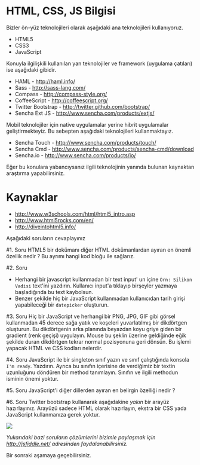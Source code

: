 # HTML, CSS, JS Bilgisi

Bizler ön-yüz teknolojileri olarak aşağıdaki ana teknolojileri kullanıyoruz.
* HTML5
* CSS3
* JavaScript

Konuyla ilgilişkili kullanılan yan teknolojiler ve framework (uygulama çatıları) ise aşağıdaki gibidir.
* HAML - http://haml.info/
* Sass - http://sass-lang.com/
* Compass - http://compass-style.org/
* CoffeeScript - http://coffeescript.org/
* Twitter Bootstrap - http://twitter.github.com/bootstrap/
* Sencha Ext JS - http://www.sencha.com/products/extjs/

Mobil teknolojiler için native uygulamalar yerine hibrit uygulamalar geliştirmekteyiz. Bu sebepten aşağıdaki teknolojileri kullanmaktayız.
* Sencha Touch - http://www.sencha.com/products/touch/
* Sencha Cmd - http://www.sencha.com/products/sencha-cmd/download 
* Sencha.io - http://www.sencha.com/products/io/

Eğer bu konulara yabancıysanız ilgili teknolojinin yanında bulunan kaynaktan araştırma yapabilirsiniz.

# Kaynaklar
* http://www.w3schools.com/html/html5_intro.asp
* http://www.html5rocks.com/en/
* http://diveintohtml5.info/

Aşağıdaki soruların cevaplayınız

#1. Soru
HTML5 bir dokümanı diğer HTML dokümanlardan ayıran en önemli özellik nedir ? Bu ayrımı hangi kod bloğu ile sağlarız.

#2. Soru
* Herhangi bir javascript kullanmadan bir text input' un içine `Örn: Silikon Vadisi` text'ini yazdırın. 
Kullanıcı input'a tıklayıp birşeyler yazmaya başladığında bu text kaybolsun. 
* Benzer şekilde hiç bir JavaScript kullanmadan kullanıcıdan tarih girişi yapabileceği bir `datepicker` oluşturun.

#3. Soru
Hiç bir JavaScript ve herhangi bir PNG, JPG, GIF gibi görsel kullanmadan
45 derece sağa yatık ve koşeleri yuvarlatılmış bir dikdörtgen oluşturun. 
Bu dikdörtgenin arka planında beyazdan koyu griye giden bir gradient (renk geçişi) uygulayın. 
Mouse bu şeklin üzerine geldiğinde eğik şekilde duran dikdörtgen tekrar normal pozisyonuna geri dönsün. 
Bu işlemi yapacak HTML ve CSS kodları nelerdir. 

#4. Soru
JavaScript ile bir singleton sınıf yazın ve sınıf çalıştığında konsola `I'm ready`. Yazdırın. 
Ayrıca bu sınıfın içerisine de verdiğimiz bir textin uzunluğunu döndüren bir method tanımlayın.
Sınıfın ve ilgili methodun isminin önemi yoktur.

#5. Soru
JavaScript'i diğer dillerden ayıran en belirgin özelliği nedir ?

#6. Soru
Twitter bootstrap kullanarak aşağıdakine *yakın* bir arayüz hazırlayınız. 
Arayüzü sadece HTML olarak hazırlayın, ekstra bir CSS yada JavaScript kullanmanıza gerek yoktur.

![](https://raw.github.com/lab2023/workwithus/5cccd3557ce39af5f02fd05989428de965934023/images/is/03-001.png)

*Yukarıdaki bazi soruların çözümlerini bizimle paylaşmak için http://jsfiddle.net/ adresinden faydalanabilirsiniz.*

Bir sonraki aşamaya geçebilirsiniz.
